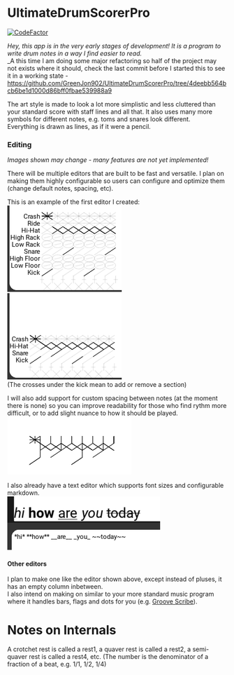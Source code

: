 # UltimateDrumScorerPro
[![CodeFactor](https://www.codefactor.io/repository/github/greenjon902/ultimatedrumscorerpro/badge)](https://www.codefactor.io/repository/github/greenjon902/ultimatedrumscorerpro)

_Hey, this app is in the very early stages of development! It is a program to write drum notes in a way I find easier to read._  
_A this time I am doing some major refactoring so half of the project may not exists where it should, check the last commit before I started this to see it in a working state - https://github.com/GreenJon902/UltimateDrumScorerPro/tree/4deebb564bcb6be1d1000d86bff0fbae539988a9

The art style is made to look a lot more simplistic and less cluttered than your standard score with staff lines and all that. It also uses many more symbols for different notes, e.g. toms and snares look different.  
Everything is drawn as lines, as if it were a pencil.

### Editing
_Images shown may change - many features are not yet implemented!_

There will be multiple editors that are built to be fast and versatile. I plan on making them highly configurable so users can configure and optimize them (change default notes, spacing, etc).  

This is an example of the first editor I created:  
![A simple high hat beat, but the editor has every note](images/hhEditorAll.png) ![A simple high hat beat and the editor only contains notes in the beat](images/hhEditorBasic.png)  
(The crosses under the kick mean to add or remove a section)

I will also add support for custom spacing between notes (at the moment there is none) so you can improve readability for those who find rythm more difficult, or to add slight nuance to how it should be played.  
![A simple high hat beat that's not in the editor.](images/hh.png)


I also already have a text editor which supports font sizes and configurable markdown.  
![An example of the text editor](images/text.png)

#### Other editors
I plan to make one like the editor shown above, except instead of pluses, it has an empty column inbetween.  
I also intend on making on similar to your more standard music program where it handles bars, flags and dots for you (e.g. [Groove Scribe](https://www.mikeslessons.com/groove/)).


# Notes on Internals
A crotchet rest is called a rest1, a quaver rest is called a rest2, a semi-quaver rest is called a rest4, etc. (The number is the denominator of a fraction of a beat, e.g. 1/1, 1/2, 1/4)
